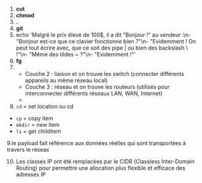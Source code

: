 1. **cut**
2. **chmod**
3. **.**
4. **git**
5. echo 'Malgré le prix élevé de 100$, il a dit "Bonjour !" au vendeur :\n- "Bonjour est-ce que ce clavier fonctionne bien ?"\n- "Evidemment ! On peut tout écrire avec, que ce soit des pipe | ou bien des backslash \\ !"\n- "Même des tildes ~ ?"\n- "Evidemment !"'
6. **fg**
7. - Couche 2 : liaison et on trouve les switch (connecter différents appareils au même réseau local)
   - Couche 3 : réseau et on trouve les routeurs (utilisés pour interconnecter différents réseaux LAN, WAN, Internet)
   -
 8. `cd` = set location ou cd
   - `cp` = copy item
   - `mkdir` = new item
   - `ls` = get childitem
     

9.le payload fait référence aux données réelles qui sont transportées à travers le réseax 

10. Les classes IP ont été remplacées par le CIDR (Classless Inter-Domain Routing) pour permettre une allocation plus flexible et efficace des adresses IP



